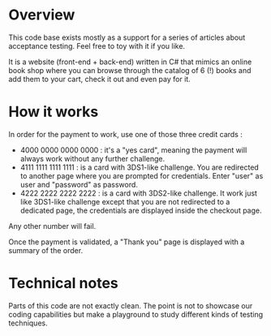 # Overview

This code base exists mostly as a support for a series of articles about acceptance testing. Feel free to toy with it if you like.

It is a website (front-end + back-end) written in C# that mimics an online book shop where you can browse through the catalog of 6 (!) books and add them to your cart, check it out and even pay for it.

# How it works

In order for the payment to work, use one of those three credit cards :
- 4000 0000 0000 0000 : it's a "yes card", meaning the payment will always work without any further challenge.
- 4111 1111 1111 1111 : is a card with 3DS1-like challenge. You are redirected to another page where you are prompted for credentials. Enter "user" as user and "password" as password.
- 4222 2222 2222 2222 : is a card with 3DS2-like challenge. It work just like 3DS1-like challenge except that you are not redirected to a dedicated page, the credentials are displayed inside the checkout page.

Any other number will fail.

Once the payment is validated, a "Thank you" page is displayed with a summary of the order.

# Technical notes

Parts of this code are not exactly clean. The point is not to showcase our coding capabilities but make a playground to study different kinds of testing techniques.